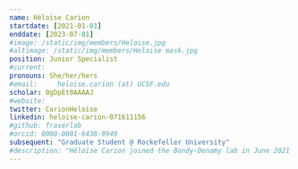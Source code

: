 ```yaml
---
name: Héloïse Carion
startdate: [2021-01-01]
enddate: [2023-07-01]
#image: /static/img/members/Heloise.jpg
#altimage: /static/img/members/Heloise mask.jpg
position: Junior Specialist
#current: 
pronouns: She/her/hers
#email: 	heloise.carion (at) UCSF.edu
scholar: 0gDpEt0AAAAJ
#website:
twitter: CarionHeloise
linkedin: heloise-carion-071611156
#github: fraserlab
#orcid: 0000-0001-6438-9949
subsequent: "Graduate Student @ Rockefeller University"
#description: "Héloïse Carion joined the Bondy-Denomy lab in June 2021 as a Junior Specialist. Héloïse grew up near the beaches of La Jolla, California. She attended UC Berkeley, where she studied Bioengineering with a concentration in Synthetic and Computational Biology. There, she worked in [Dr. Adam Arkin’s Lab](https://arkinlab.bio/) on characterizing single-gene phage lysis proteins. Building on her interest in viral dark matter, she is now investigating the role of accessory phage genes in the phage-host arms race. In her free time, Héloïse enjoys sunbathing, handstands, and searching for the best California burrito the Bay Area has to offer."
---
```


